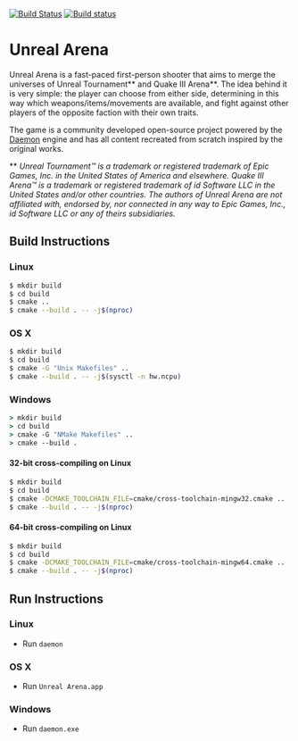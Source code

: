 [![Build Status](https://travis-ci.org/unrealarena/unrealarena.svg?branch=master)](https://travis-ci.org/unrealarena/unrealarena) [![Build status](https://ci.appveyor.com/api/projects/status/a1dwc3xr7jottyls/branch/master?svg=true&pendingText=pending&failingText=failing&passingText=passing)](https://ci.appveyor.com/project/unrealarena/unrealarena)

# Unreal Arena

Unreal Arena is a fast-paced first-person shooter that aims to merge the
universes of Unreal Tournament** and Quake III Arena**. The idea behind it is
very simple: the player can choose from either side, determining in this way
which weapons/items/movements are available, and fight against other players of
the opposite faction with their own traits.

The game is a community developed open-source project powered by the
[Daemon](http://unvanquished.net) engine and has all content recreated from
scratch inspired by the original works.

** *Unreal Tournament™ is a trademark or registered trademark of Epic Games,
Inc. in the United States of America and elsewhere. Quake III Arena™ is a
trademark or registered trademark of id Software LLC in the United States and/or
other countries. The authors of Unreal Arena are not affiliated with, endorsed
by, nor connected in any way to Epic Games, Inc., id Software LLC or any of
theirs subsidiaries.*


## Build Instructions


### Linux

```bash
$ mkdir build
$ cd build
$ cmake ..
$ cmake --build . -- -j$(nproc)
```


### OS X

```bash
$ mkdir build
$ cd build
$ cmake -G "Unix Makefiles" ..
$ cmake --build . -- -j$(sysctl -n hw.ncpu)
```


### Windows

```bat
> mkdir build
> cd build
> cmake -G "NMake Makefiles" ..
> cmake --build .
```


#### 32-bit cross-compiling on Linux

```bash
$ mkdir build
$ cd build
$ cmake -DCMAKE_TOOLCHAIN_FILE=cmake/cross-toolchain-mingw32.cmake ..
$ cmake --build . -- -j$(nproc)
```


#### 64-bit cross-compiling on Linux

```bash
$ mkdir build
$ cd build
$ cmake -DCMAKE_TOOLCHAIN_FILE=cmake/cross-toolchain-mingw64.cmake ..
$ cmake --build . -- -j$(nproc)
```


## Run Instructions


### Linux

- Run `daemon`


### OS X

- Run `Unreal Arena.app`


### Windows

- Run `daemon.exe`
